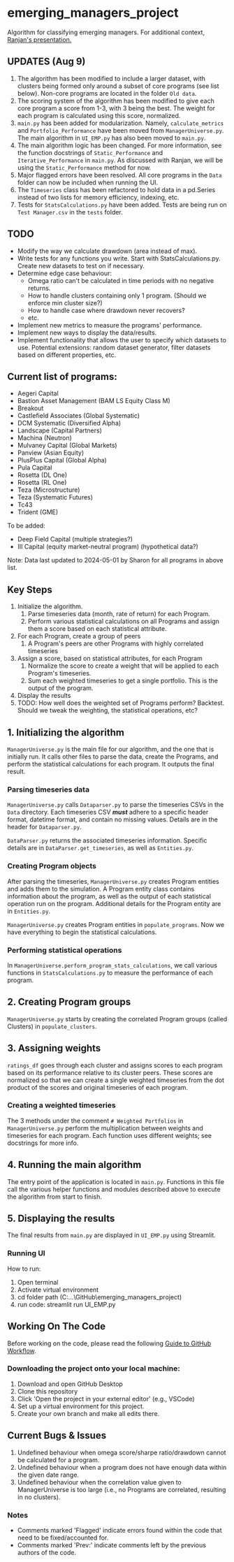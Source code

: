 # emerging_managers_project

Algorithm for classifying emerging managers. For additional context, [Ranjan's presentation.](https://drive.google.com/file/d/1wgCMWrMdHSyIR8qijBLeFdekC_snpbPq/view?usp=sharing)

## UPDATES (Aug 9)
1. The algorithm has been modified to include a larger dataset, with clusters being formed only around a subset of core programs (see list below). Non-core programs are located in the folder `Old data`.
2. The scoring system of the algorithm has been modified to give each core program a score from 1-3, with 3 being the best. The weight for each program is calculated using this score, normalized.
3. `main.py` has been added for modularization. Namely, `calculate_metrics` and `Portfolio_Performance` have been moved from `ManagerUniverse.py`. The main algorithm in `UI_EMP.py` has also been moved to `main.py`. 
4. The main algorithm logic has been changed. For more information, see the function docstrings of `Static_Performance` and `Iterative_Performance` in `main.py`. As discussed with Ranjan, we will be using the `Static_Performance` method for now. 
5. Major flagged errors have been resolved. All core programs in the `Data` folder can now be included when running the UI.
6. The `Timeseries` class has been refactored to hold data in a pd.Series instead of two lists for memory efficiency, indexing, etc.
7. Tests for `StatsCalculations.py` have been added. Tests are being run on `Test Manager.csv` in the `tests` folder. 

## TODO
- Modify the way we calculate drawdown (area instead of max). 
- Write tests for any functions you write. Start with StatsCalculations.py. Create new datasets to test on if necessary.
- Determine edge case behaviour:
    - Omega ratio can't be calculated in time periods with no negative returns.
    - How to handle clusters containing only 1 program. (Should we enforce min cluster size?)
    - How to handle case where drawdown never recovers?
    - etc.
- Implement new metrics to measure the programs' performance.
- Implement new ways to display the data/results.
- Implement functionality that allows the user to specify which datasets to use. Potential extensions: random dataset generator, filter datasets based on different properties, etc.

## Current list of programs:
- Aegeri Capital
- Bastion Asset Management (BAM LS Equity Class M)
- Breakout
- Castlefield Associates (Global Systematic)
- DCM Systematic (Diversified Alpha)
- Landscape (Capital Partners)
- Machina (Neutron)
- Mulvaney Capital (Global Markets)
- Panview (Asian Equity)
- PlusPlus Capital (Global Alpha)
- Pula Capital
- Rosetta (DL One)
- Rosetta (RL One)
- Teza (Microstructure)
- Teza (Systematic Futures)
- Tc43
- Trident (GME)

To be added:
- Deep Field Capital (multiple strategies?)
- III Capital (equity market-neutral program) (hypothetical data?)

Note: Data last updated to 2024-05-01 by Sharon for all programs in above list. 

## Key Steps
1. Initialize the algorithm.
    1. Parse timeseries data (month, rate of return) for each Program.
    2. Perform various statistical calculations on all Programs and assign them a score based on each statistical attribute.
2. For each Program, create a group of peers
    1. A Program's peers are other Programs with highly correlated timeseries
3. Assign a score, based on statistical attributes, for each Program 
    1. Normalize the score to create a weight that will be applied to each Program's timeseries.
    2. Sum each weighted timeseries to get a single portfolio. This is the output of the program.
4. Display the results
5. TODO: How well does the weighted set of Programs perform? Backtest. Should we tweak the weighting, the statistical operations, etc? 

## 1. Initializing the algorithm
`ManagerUniverse.py` is the main file for our algorithm, and the one that is initially run. It calls other files to parse the data, create the Programs, and perform the statistical calculations for each program. It outputs the final result.

### Parsing timeseries data
`ManagerUniverse.py` calls `Dataparser.py` to parse the timeseries CSVs in the `Data` directory. Each timeseries CSV **_must_** adhere to a specific header format, datetime format, and contain no missing values. Details are in the header for `Dataparser.py`.

`DataParser.py` returns the associated timeseries information. Specific details are in `DataParser.get_timeseries`, as well as `Entities.py`.

### Creating Program objects
After parsing the timeseries, `ManagerUniverse.py` creates Program entities and adds them to the simulation. A Program entity class contains information about the program, as well as the output of each statistical operation run on the program. Additional details for the Program entity are in `Entities.py`. 

`ManagerUniverse.py` creates Program entities in `populate_programs`. Now we have everything to begin the statistical calculations.

### Performing statistical operations
In `ManagerUniverse.perform_program_stats_calculations`, we call various functions in `StatsCalculations.py` to measure the performance of each program. 

## 2. Creating Program groups
`ManagerUniverse.py` starts by creating the correlated Program groups (called Clusters) in `populate_clusters`.

## 3. Assigning weights
`ratings_df` goes through each cluster and assigns scores to each program based on its performance relative to its cluster peers. These scores are normalized so that we can create a single weighted timeseries from the dot product of the scores and original timeseries of each program.

### Creating a weighted timeseries
The 3 methods under the comment `# Weighted Portfolios` in `ManagerUniverse.py` perform the multiplication between weights and timeseries for each program. Each function uses different weights; see docstrings for more info. 

## 4. Running the main algorithm
The entry point of the application is located in `main.py`. Functions in this file call the various helper functions and modules described above to execute the algorithm from start to finish. 

## 5. Displaying the results
The final results from `main.py` are displayed in `UI_EMP.py` using Streamlit. 

### Running UI
How to run:
1. Open terminal
2. Activate virtual environment
3. cd folder path (C:...\GitHub\emerging_managers_project)
4. run code: streamlit run UI_EMP.py

## Working On The Code
Before working on the code, please read the following [Guide to GitHub Workflow](https://docs.google.com/presentation/d/1ukgFfcJL5dy5sz1kGzME225qfhD_h5SC/edit?usp=sharing&ouid=100889947998135845452&rtpof=true&sd=true).

### Downloading the project onto your local machine:
1. Download and open GitHub Desktop 
2. Clone this repository 
3. Click 'Open the project in your external editor' (e.g., VSCode)
4. Set up a virtual environment for this project. 
5. Create your own branch and make all edits there. 

## Current Bugs & Issues
1. Undefined behaviour when omega score/sharpe ratio/drawdown cannot be calculated for a program.
2. Undefined behaviour when a program does not have enough data within the given date range.
3. Undefined behaviour when the correlation value given to ManagerUniverse is too large (i.e., no Programs are correlated, resulting in no clusters).

### Notes
- Comments marked 'Flagged' indicate errors found within the code that need to be fixed/accounted for.
- Comments marked 'Prev:' indicate comments left by the previous authors of the code.